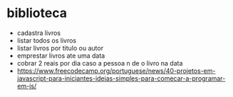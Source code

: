 # biblioteca

* cadastra livros 
* listar todos os livros
* listar livros por titulo ou autor
* emprestar livros ate uma data 
* cobrar 2 reais por dia caso a pessoa n de o livro na data
* https://www.freecodecamp.org/portuguese/news/40-projetos-em-javascript-para-iniciantes-ideias-simples-para-comecar-a-programar-em-js/
